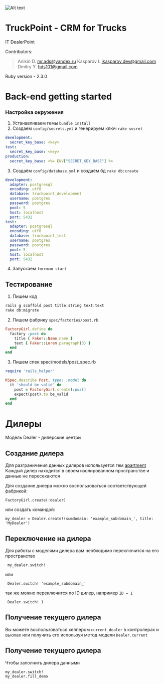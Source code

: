 ![Alt text](http://globus-motors.dealerpoint.ru/images/logo.png)
# TruckPoint - CRM for Trucks
IT DealerPoint

Contributors:
> Anikin D. <mr.ads@yandex.ru>
> Kasparov I. <ikasparov.dev@gmail.com>
> Dmitry Y. <hds101@gmail.com>


Ruby version - 2.3.0

# Back-end getting started
### Настройка окружения
1. Устанавливаем гемы `bundle install`
2. Создаем `config/secrets.yml` и генерируем ключ `rake secret`
```yml
development:
  secret_key_base: <key>
test:
  secret_key_base: <key>
production:
  secret_key_base: <%= ENV["SECRET_KEY_BASE"] %>
```
3. Создаём `config/database.yml` и создаём бд `rake db:create`
```yml
development:
  adapter: postgresql
  encoding: utf8
  database: truckpoint_development
  username: postgres
  password: postgres
  pool: 5
  host: localhost
  port: 5432
test:
  adapter: postgresql
  encoding: utf8
  database: truckpoint_test
  username: postgres
  password: postgres
  pool: 5
  host: localhost
  port: 5432

```
4. Запускаем `foreman start`


## Тестирование
1. Пишем код
```bash
rails g scaffold post title:string text:text
rake db:migrate
```
2. Пишем фабрику `spec/factories/post.rb`
```ruby
FactoryGirl.define do
  factory :post do
    title { Faker::Name.name }
    text { Faker::Lorem.paragraph(3) }
  end
end
```
3. Пишем спек spec/models/post_spec.rb
```ruby
require 'rails_helper'

RSpec.describe Post, type: :model do
  it 'should be valid' do
    post = FactoryGirl.create(:post)
    expect(post).to be_valid
  end
end
```
# Дилеры

Модель Dealer - дилерские центры

## Создание дилера
   Для разграничения данных дилеров используется гем [apartment](https://github.com/influitive/apartment)
   Каждый дилер находится в своем изолированном пространстве и данные не пересекаются
    
   Для создание дилера можно воспользоваться соответствующей фабрикой:
 ```
 FactoryGirl.create(:dealer)
 ```
 или создать командой:
 ```
 my_dealer = Dealer.create!(sumdomain: 'example_subdomain_', title: 'MyDealer')
 ```
## Переключение на дилера 
 Для работы с моделями дилера вам необходимо переключится на его пространство
 ```
  my_dealer.switch!
 ```
 или
 ```
  Dealer.switch! 'example_subdomain_'
 ```
 так же можно переключится по ID дилер, например `ID = 1`
  ```
   Dealer.switch! 1
  ```
## Получение текущего дилера 

Вы можете воспользоваться хелпером `current_dealer` в контролерах и вьюхах или получить его используя метод модели
`Dealer.current`
 
## Получение текущего дилера 
Чтобы заполнить дилера данными
 ```
 my_dealer.switch!
 my_dealer.fill_demo
 ```
 
